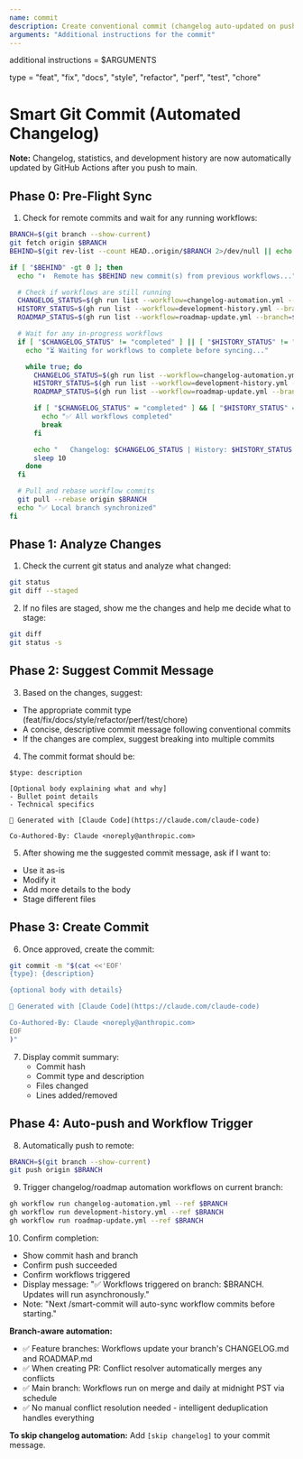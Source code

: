 ```yaml
---
name: commit
description: Create conventional commit (changelog auto-updated on push)
arguments: "Additional instructions for the commit"
---
```


additional instructions = $ARGUMENTS

type = "feat", "fix", "docs", "style", "refactor", "perf", "test", "chore"

# Smart Git Commit (Automated Changelog)

**Note:** Changelog, statistics, and development history are now automatically updated by GitHub Actions after you push to main.

## Phase 0: Pre-Flight Sync

1. Check for remote commits and wait for any running workflows:

```bash
BRANCH=$(git branch --show-current)
git fetch origin $BRANCH
BEHIND=$(git rev-list --count HEAD..origin/$BRANCH 2>/dev/null || echo "0")

if [ "$BEHIND" -gt 0 ]; then
  echo "⬇️  Remote has $BEHIND new commit(s) from previous workflows..."

  # Check if workflows are still running
  CHANGELOG_STATUS=$(gh run list --workflow=changelog-automation.yml --branch=$BRANCH --limit=1 --json status --jq '.[0].status' 2>/dev/null || echo "completed")
  HISTORY_STATUS=$(gh run list --workflow=development-history.yml --branch=$BRANCH --limit=1 --json status --jq '.[0].status' 2>/dev/null || echo "completed")
  ROADMAP_STATUS=$(gh run list --workflow=roadmap-update.yml --branch=$BRANCH --limit=1 --json status --jq '.[0].status' 2>/dev/null || echo "completed")

  # Wait for any in-progress workflows
  if [ "$CHANGELOG_STATUS" != "completed" ] || [ "$HISTORY_STATUS" != "completed" ] || [ "$ROADMAP_STATUS" != "completed" ]; then
    echo "⏳ Waiting for workflows to complete before syncing..."

    while true; do
      CHANGELOG_STATUS=$(gh run list --workflow=changelog-automation.yml --branch=$BRANCH --limit=1 --json status --jq '.[0].status' 2>/dev/null || echo "completed")
      HISTORY_STATUS=$(gh run list --workflow=development-history.yml --branch=$BRANCH --limit=1 --json status --jq '.[0].status' 2>/dev/null || echo "completed")
      ROADMAP_STATUS=$(gh run list --workflow=roadmap-update.yml --branch=$BRANCH --limit=1 --json status --jq '.[0].status' 2>/dev/null || echo "completed")

      if [ "$CHANGELOG_STATUS" = "completed" ] && [ "$HISTORY_STATUS" = "completed" ] && [ "$ROADMAP_STATUS" = "completed" ]; then
        echo "✅ All workflows completed"
        break
      fi

      echo "   Changelog: $CHANGELOG_STATUS | History: $HISTORY_STATUS | Roadmap: $ROADMAP_STATUS"
      sleep 10
    done
  fi

  # Pull and rebase workflow commits
  git pull --rebase origin $BRANCH
  echo "✅ Local branch synchronized"
fi
```

## Phase 1: Analyze Changes

1. Check the current git status and analyze what changed:

```bash
git status
git diff --staged
```

2. If no files are staged, show me the changes and help me decide what to stage:

```bash
git diff
git status -s
```

## Phase 2: Suggest Commit Message

3. Based on the changes, suggest:

- The appropriate commit type (feat/fix/docs/style/refactor/perf/test/chore)
- A concise, descriptive commit message following conventional commits
- If the changes are complex, suggest breaking into multiple commits

4. The commit format should be:

```
$type: description

[Optional body explaining what and why]
- Bullet point details
- Technical specifics

🤖 Generated with [Claude Code](https://claude.com/claude-code)

Co-Authored-By: Claude <noreply@anthropic.com>
```

5. After showing me the suggested commit message, ask if I want to:

- Use it as-is
- Modify it
- Add more details to the body
- Stage different files

## Phase 3: Create Commit

6. Once approved, create the commit:

```bash
git commit -m "$(cat <<'EOF'
{type}: {description}

{optional body with details}

🤖 Generated with [Claude Code](https://claude.com/claude-code)

Co-Authored-By: Claude <noreply@anthropic.com>
EOF
)"
```

7. Display commit summary:
   - Commit hash
   - Commit type and description
   - Files changed
   - Lines added/removed

## Phase 4: Auto-push and Workflow Trigger

8. Automatically push to remote:

```bash
BRANCH=$(git branch --show-current)
git push origin $BRANCH
```

9. Trigger changelog/roadmap automation workflows on current branch:

```bash
gh workflow run changelog-automation.yml --ref $BRANCH
gh workflow run development-history.yml --ref $BRANCH
gh workflow run roadmap-update.yml --ref $BRANCH
```

10. Confirm completion:
   - Show commit hash and branch
   - Confirm push succeeded
   - Confirm workflows triggered
   - Display message: "✅ Workflows triggered on branch: $BRANCH. Updates will run asynchronously."
   - Note: "Next /smart-commit will auto-sync workflow commits before starting."

**Branch-aware automation:**
- ✅ Feature branches: Workflows update your branch's CHANGELOG.md and ROADMAP.md
- ✅ When creating PR: Conflict resolver automatically merges any conflicts
- ✅ Main branch: Workflows run on merge and daily at midnight PST via schedule
- ✅ No manual conflict resolution needed - intelligent deduplication handles everything

**To skip changelog automation:**
Add `[skip changelog]` to your commit message.
